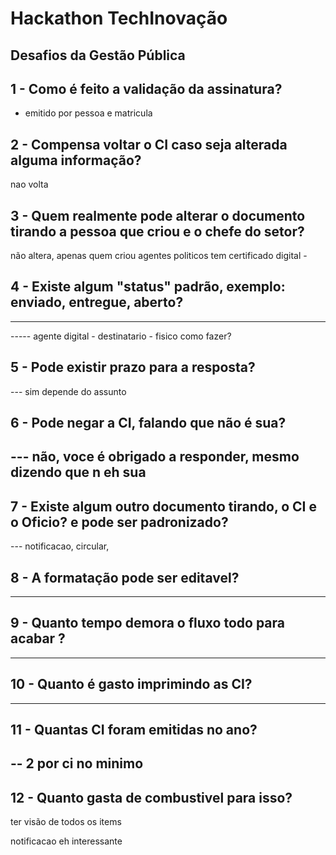 # Hackathon TechInovação
## Desafios da Gestão Pública

## 1 - Como é feito a validação da assinatura?
- emitido por pessoa e matricula


## 2 - Compensa voltar o CI caso seja alterada alguma informação?
nao volta

## 3 - Quem realmente pode alterar o documento tirando a pessoa que criou e o chefe do setor?
não altera, apenas quem criou
agentes politicos tem certificado digital - 


## 4 - Existe algum "status" padrão, exemplo: enviado, entregue, aberto?
----- 
----- agente digital - destinatario - fisico como fazer? 


## 5 - Pode existir prazo para a resposta?
--- sim depende do assunto

## 6 - Pode negar a CI, falando que não é sua?
--- não, voce é obrigado a responder, mesmo dizendo que n eh sua
--- 

## 7 - Existe algum outro documento tirando, o CI e o Oficio? e pode ser padronizado?
--- notificacao, circular, 

## 8 - A formatação pode ser editavel?
----

## 9 - Quanto tempo demora o fluxo todo para acabar ?
----  

## 10 - Quanto é gasto imprimindo as CI?
---

## 11 - Quantas CI foram emitidas no ano?
-- 2 por ci no minimo 
-- 

## 12 - Quanto gasta de combustivel para isso?
ter visão de todos os items



notificacao eh interessante
